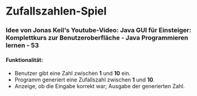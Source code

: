 # Zufallszahlen-Spiel
### Idee von Jonas Keil's Youtube-Video: Java GUI für Einsteiger: Komplettkurs zur Benutzeroberfläche - Java Programmieren lernen - 53
#### Funktionalität:
- Benutzer gibt eine Zahl zwischen **1** und **10** ein.
- Programm generiert eine Zufallszahl zwischen **1** und **10**.
- Anzeige, ob die Eingabe korrekt war; Ausgabe der generierten Zahl.
